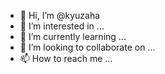 - 👋 Hi, I’m @kyuzaha
- 👀 I’m interested in ...
- 🌱 I’m currently learning ...
- 💞️ I’m looking to collaborate on ...
- 📫 How to reach me ...

<!---
kyuzaha/kyuzaha is a ✨ special ✨ repository because its `README.md` (this file) appears on your GitHub profile.
You can click the Preview link to take a look at your changes.
--->
